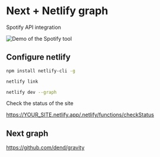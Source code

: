 # Next + Netlify graph

Spotify API integration

![Demo of the Spotify tool](media/spotify.gif)

## Configure netlify

```sh
npm install netlify-cli -g

netlify link

netlify dev --graph
```


Check the status of the site

https://YOUR_SITE.netlify.app/.netlify/functions/checkStatus

## Next graph 

https://github.com/dend/gravity